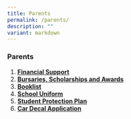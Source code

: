 ```yaml
---
title: Parents
permalink: /parents/
description: ""
variant: markdown
---
```

### **Parents**
1.  **[Financial Support](/parents/financial-support/)**<br>
2. **[Bursaries, Scholarships and Awards](/parents/bursaries-scholarships-and-awards/)**<br>
3.  **[Booklist](/parents/booklist/)**<br>
4.  **[School Uniform](/parents/school-uniform/)**<br>
5.  **[Student Protection Plan](/parents/student-protection-plan/)**<br>
6. **[Car Decal Application](/files/ACS__BR__Car_Decal_Application_Form_2024.pdf)**